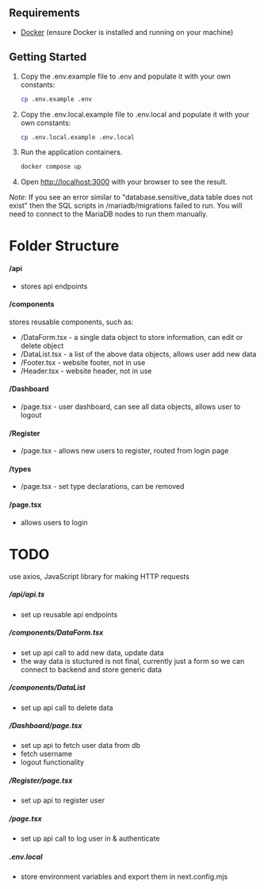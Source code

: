 ## Requirements

- [Docker](https://www.docker.com/) (ensure Docker is installed and running on your machine)

## Getting Started

1. Copy the .env.example file to .env and populate it with your own constants:
   ```bash 
   cp .env.example .env
2. Copy the .env.local.example file to .env.local and populate it with your own constants:
   ```bash 
   cp .env.local.example .env.local   
3. Run the application containers.
    ```bash
    docker compose up
4. Open [http://localhost:3000](http://localhost:3000) with your browser to see the result.

*Note*: If you see an error similar to "database.sensitive_data table does not exist" then the SQL scripts in /mariadb/migrations failed to run. You will need to connect to the MariaDB nodes to run them manually.

# Folder Structure

#### /api

- stores api endpoints

#### /components

stores reusable components, such as:

- /DataForm.tsx - a single data object to store information, can edit or delete object
- /DataList.tsx - a list of the above data objects, allows user add new data
- /Footer.tsx - website footer, not in use
- /Header.tsx - website header, not in use

#### /Dashboard

- /page.tsx - user dashboard, can see all data objects, allows user to logout

#### /Register

- /page.tsx - allows new users to register, routed from login page

#### /types

- /page.tsx - set type declarations, can be removed

#### /page.tsx

- allows users to login

# TODO

use axios, JavaScript library for making HTTP requests

##### /api/api.ts

- set up reusable api endpoints

##### /components/DataForm.tsx

- set up api call to add new data, update data
- the way data is stuctured is not final, currently just a form so we can connect to backend and store generic data

##### /components/DataList

- set up api call to delete data

##### /Dashboard/page.tsx

- set up api to fetch user data from db
- fetch username
- logout functionality

##### /Register/page.tsx

- set up api to register user

##### /page.tsx

- set up api call to log user in & authenticate

##### .env.local

- store environment variables and export them in next.config.mjs
